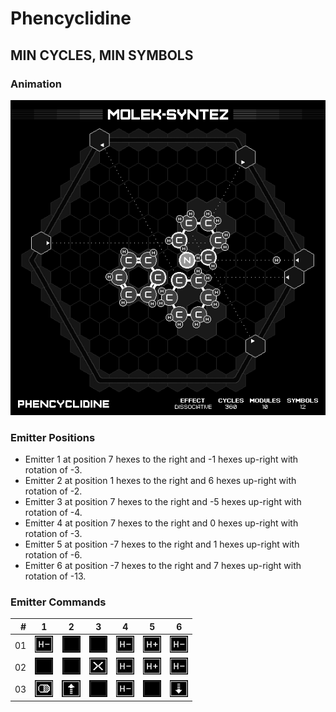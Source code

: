 # Phencyclidine

## MIN CYCLES, MIN SYMBOLS

### Animation

![Solution](./../gifs/24/MIN_CYCLES,_MIN_SYMBOLS.gif)

### Emitter Positions

- Emitter 1 at position 7 hexes to the right and -1 hexes up-right with rotation of -3.
- Emitter 2 at position 1 hexes to the right and 6 hexes up-right with rotation of -2.
- Emitter 3 at position 7 hexes to the right and -5 hexes up-right with rotation of -4.
- Emitter 4 at position 7 hexes to the right and 0 hexes up-right with rotation of -3.
- Emitter 5 at position -7 hexes to the right and 1 hexes up-right with rotation of -6.
- Emitter 6 at position -7 hexes to the right and 7 hexes up-right with rotation of -13.

### Emitter Commands

|  # | 1                                                     | 2                                                 | 3                                                   | 4                                                     | 5                                               | 6                                                     |
|---:|:-----------------------------------------------------:|:-------------------------------------------------:|:---------------------------------------------------:|:-----------------------------------------------------:|:-----------------------------------------------:|:-----------------------------------------------------:|
| 01 | ![REMOVE_H_ATOM](./../instructions/REMOVE_H_ATOM.png) | ![NONE](./../instructions/NONE.png)               | ![NONE](./../instructions/NONE.png)                 | ![REMOVE_H_ATOM](./../instructions/REMOVE_H_ATOM.png) | ![ADD_H_ATOM](./../instructions/ADD_H_ATOM.png) | ![REMOVE_H_ATOM](./../instructions/REMOVE_H_ATOM.png) |
| 02 | ![NONE](./../instructions/NONE.png)                   | ![NONE](./../instructions/NONE.png)               | ![TRASH_TARGET](./../instructions/TRASH_TARGET.png) | ![REMOVE_H_ATOM](./../instructions/REMOVE_H_ATOM.png) | ![ADD_H_ATOM](./../instructions/ADD_H_ATOM.png) | ![REMOVE_H_ATOM](./../instructions/REMOVE_H_ATOM.png) |
| 03 | ![OUTPUT_TARGET](./../instructions/OUTPUT_TARGET.png) | ![PUSH_TARGET](./../instructions/PUSH_TARGET.png) | ![NONE](./../instructions/NONE.png)                 | ![REMOVE_H_ATOM](./../instructions/REMOVE_H_ATOM.png) | ![NONE](./../instructions/NONE.png)             | ![PULL_TARGET](./../instructions/PULL_TARGET.png)     |


